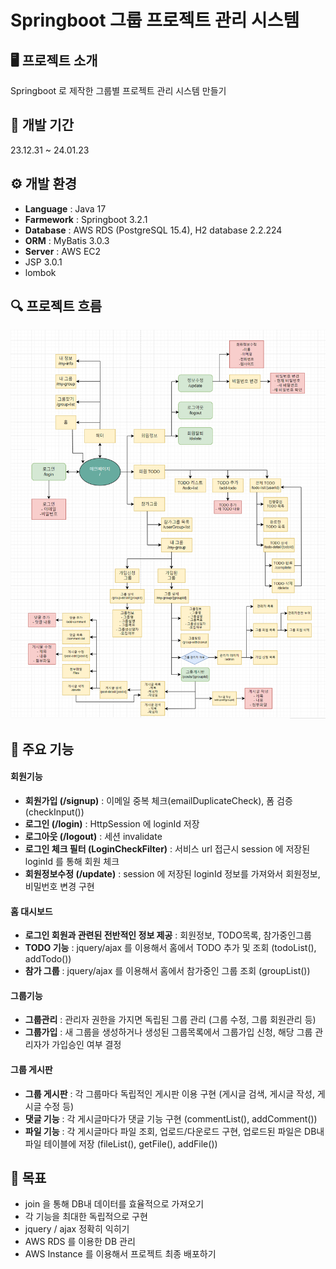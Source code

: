 # Springboot 그룹 프로젝트 관리 시스템

## 🖥️ 프로젝트 소개
Springboot 로 제작한 그룹별 프로젝트 관리 시스템 만들기

## 📝 개발 기간
23.12.31 ~ 24.01.23

## ⚙️ 개발 환경
- **Language** : Java 17
- **Farmework** : Springboot 3.2.1
- **Database** : AWS RDS (PostgreSQL 15.4), H2 database 2.2.224
- **ORM** : MyBatis 3.0.3
- **Server** : AWS EC2
- JSP 3.0.1
- lombok

## 🔍 프로젝트 흐름
![boardchat 프로젝트 다이어그램](./coding-pms-diagram.png)

## 📌 주요 기능
#### 회원기능
- **회원가입 (/signup)** : 이메일 중복 체크(emailDuplicateCheck), 폼 검증(checkInput())
- **로그인 (/login)** : HttpSession 에 loginId 저장
- **로그아웃 (/logout)** : 세션 invalidate
- **로그인 체크 필터 (LoginCheckFilter)** : 서비스 url 접근시 session 에 저장된 loginId 를 통해 회원 체크
- **회원정보수정 (/update)** : session 에 저장된 loginId 정보를 가져와서 회원정보, 비밀번호 변경 구현

#### 홈 대시보드
- **로그인 회원과 관련된 전반적인 정보 제공** : 회원정보, TODO목록, 참가중인그룹
- **TODO 기능** : jquery/ajax 를 이용해서 홈에서 TODO 추가 및 조회 (todoList(), addTodo())
- **참가 그룹** : jquery/ajax 를 이용해서 홈에서 참가중인 그룹 조회 (groupList())

#### 그룹기능
- **그룹관리** : 관리자 권한을 가지면 독립된 그룹 관리 (그룹 수정, 그룹 회원관리 등)
- **그룹가입** : 새 그룹을 생성하거나 생성된 그룹목록에서 그룹가입 신청, 해당 그룹 관리자가 가입승인 여부 결정

#### 그룹 게시판
- **그룹 게시판** : 각 그룹마다 독립적인 게시판 이용 구현 (게시글 검색, 게시글 작성, 게시글 수정 등)
- **댓글 기능** : 각 게시글마다가 댓글 기능 구현 (commentList(), addComment())
- **파일 기능** : 각 게시글마다 파일 조회, 업로드/다운로드 구현, 업로드된 파일은 DB내 파일 테이블에 저장 (fileList(), getFile(), addFile())

## 👑 목표
- join 을 통해 DB내 데이터를 효율적으로 가져오기
- 각 기능을 최대한 독립적으로 구현
- jquery / ajax 정확히 익히기 
- AWS RDS 를 이용한 DB 관리
- AWS Instance 를 이용해서 프로젝트 최종 배포하기

